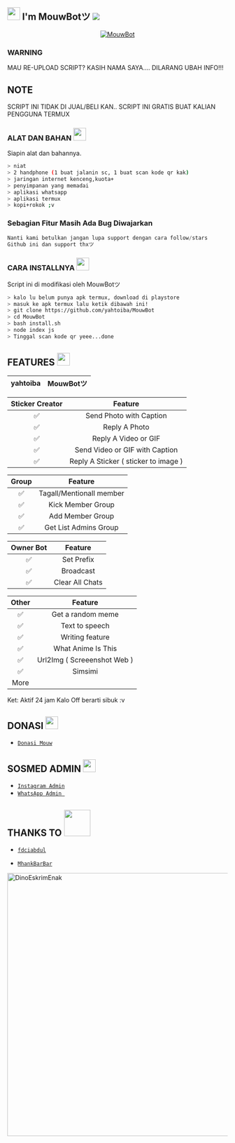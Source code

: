 ## <img src="https://github.com/TheDudeThatCode/TheDudeThatCode/blob/master/Assets/Hi.gif" width="29px"> I'm MouwBotツ ![](https://visitor-badge.glitch.me/badge?page_id=yahtoiba.MouwBot)


<p align="center">
<a href="#"><img title="MouwBot" src="https://img.shields.io/badge/MouwBotツ-green?colorA=%23ff0000&colorB=%23017e40&style=for-the-badge"></a>
</p>

</details>

### WARNING
MAU RE-UPLOAD SCRIPT? KASIH NAMA SAYA.... DILARANG UBAH INFO!!!

## NOTE
SCRIPT INI TIDAK DI JUAL/BELI KAN.. SCRIPT INI GRATIS BUAT KALIAN PENGGUNA TERMUX
</div>

### ALAT DAN BAHAN <img src="https://github.com/TheDudeThatCode/TheDudeThatCode/blob/master/Assets/Mario_Hello_Big.gif" width="29px">
Siapin alat dan bahannya.
```bash
> niat
> 2 handphone (1 buat jalanin sc, 1 buat scan kode qr kak)
> jaringan internet kenceng,kuota+
> penyimpanan yang memadai
> aplikasi whatsapp
> aplikasi termux
> kopi+rokok ;v
```
### Sebagian Fitur Masih Ada Bug Diwajarkan
```php
Nanti kami betulkan jangan lupa support dengan cara follow/stars
Github ini dan support thxツ
```

### CARA INSTALLNYA  <img src="https://github.com/TheDudeThatCode/TheDudeThatCode/blob/master/Assets/hmm.gif" width="29px">
Script ini di modifikasi oleh MouwBotツ
```bash
> kalo lu belum punya apk termux, download di playstore
> masuk ke apk termux lalu ketik dibawah ini!
> git clone https://github.com/yahtoiba/MouwBot
> cd MouwBot
> bash install.sh
> node index js
> Tinggal scan kode qr yeee...done
```

## FEATURES  <img src="https://github.com/TheDudeThatCode/TheDudeThatCode/blob/master/Assets/Rocket.gif" width="29px">

| yahtoiba |                MouwBotツ           |
| :-----------: | :--------------------------------: |
        		                
| Sticker Creator |                Feature           |
| :-----------: | :--------------------------------: |
|       ✅       | Send Photo with Caption          |
|       ✅       | Reply A Photo                    |
|       ✅       | Reply A Video or GIF             |
|       ✅       | Send Video or GIF with Caption   |
|       ✅       | Reply A Sticker ( sticker to image ) |

| Group  |                     Feature               |
| :-----------: | :--------------------------------: |
|       ✅        |   Tagall/Mentionall member       |
|       ✅        |   Kick Member Group	             |
|       ✅        |   Add Member Group	             |
|       ✅        |   Get List Admins Group          |

| Owner Bot  |                     Feature           |
| :-----------: | :--------------------------------: |
|       ✅        |   Set Prefix                     |
|       ✅        |   Broadcast                      |
|       ✅        |   Clear All Chats                |

| Other  |                     Feature                     |
| :------------: | :---------------------------------------------: |
|       ✅        |   Get a random meme             |
|       ✅        |   Text to speech                |
|       ✅        |   Writing feature 				|
|       ✅        |   What Anime Is This 			|
|       ✅        |   Url2Img ( Screeenshot Web )   |
|       ✅        |   Simsimi		                |
|               More		                |

Ket: Aktif 24 jam Kalo Off berarti sibuk :v

## DONASI <img src="https://github.com/TheDudeThatCode/TheDudeThatCode/blob/master/Assets/coin.gif" width="29px">
* [`Donasi Mouw`](https://bit.ly/ClickDiSinii)


## SOSMED ADMIN <img src="https://github.com/TheDudeThatCode/TheDudeThatCode/blob/master/Assets/Developer.gif" width="29px">

* [`Instagram Admin`](https://instagram.com/itspapoy)
* [`WhatsApp Admin `](https://wa.me/+6287714745440)
## THANKS TO <img src="https://github.com/TheDudeThatCode/TheDudeThatCode/blob/master/Assets/Handshake.gif" width="60px">

* [`fdciabdul`](https://github.com/fdciabdul/termux-whatsapp-bot)

* [`MhankBarBar`](https://github.com/MhankBarBar/whatsapp-bot)
<img src="https://github.com/TheDudeThatCode/TheDudeThatCode/blob/master/Assets/dino.gif" alt="DinoEskrimEnak" width="600" />

